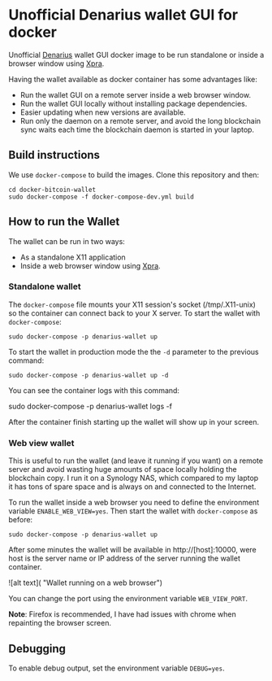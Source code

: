 
# Unofficial Denarius wallet GUI for docker

Unofficial [Denarius](https://denarius.io) wallet GUI docker image to be run standalone or inside a browser window using [Xpra](https://www.xpra.org/).

Having the wallet available as docker container has some advantages like:

* Run the wallet GUI on a remote server inside a web browser window.
* Run the wallet GUI locally without installing package dependencies.
* Easier updating when new versions are available.
* Run only the daemon on a remote server, and avoid the long blockchain sync waits each time the blockchain daemon is started in your laptop.

## Build instructions

We use `docker-compose` to build the images. Clone this repository and then:

    cd docker-bitcoin-wallet
    sudo docker-compose -f docker-compose-dev.yml build

## How to run the Wallet

The wallet can be run in two ways:

* As a standalone X11 application
* Inside a web browser window using [Xpra](https://www.xpra.org/).

### Standalone wallet

The `docker-compose` file mounts your X11 session's socket (/tmp/.X11-unix) so the container can connect back to your X server. To start the wallet with `docker-compose`:

    sudo docker-compose -p denarius-wallet up

To start the wallet in production mode the the `-d` parameter to the previous
command:

    sudo docker-compose -p denarius-wallet up -d

You can see the container logs with this command:

  sudo docker-compose -p denarius-wallet logs -f

After the container finish starting up the wallet will show up in your
screen.

### Web view wallet

This is useful to run the wallet (and leave it running if you want) on a remote server and avoid wasting huge amounts of space locally holding the blockchain copy. I run it on a Synology NAS, which compared to my laptop it has tons of spare space and is always on and connected to the Internet.

To run the wallet inside a web browser you need to define the environment variable `ENABLE_WEB_VIEW=yes`. Then start the wallet with `docker-compose` as before:

    sudo docker-compose -p denarius-wallet up

After some minutes the wallet will be available in http://[host]:10000, were host is the server name or IP address of the server running the wallet container.

![alt text]( "Wallet running on a web browser")

You can change the port using the environment variable `WEB_VIEW_PORT`.

**Note**: Firefox is recommended, I have had issues with chrome when repainting the browser screen.

## Debugging
To enable debug output, set the environment variable `DEBUG=yes`.
